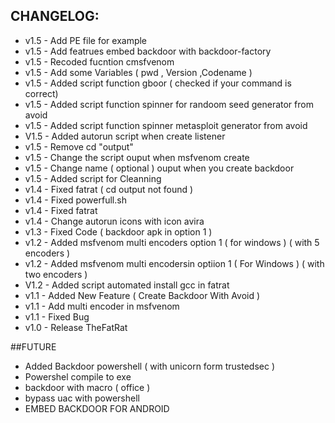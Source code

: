 ## CHANGELOG:

* v1.5 - Add PE file for example
* v1.5 - Add featrues embed backdoor with backdoor-factory
* v1.5 - Recoded fucntion cmsfvenom
* v1.5 - Add some Variables ( pwd , Version ,Codename )
* v1.5 - Added script function gboor ( checked if your command is correct)
* v1.5 - Added script function spinner for randoom seed generator from avoid
* v1.5 - Added script function spinner metasploit generator from avoid
* V1.5 - Added autorun script when create listener 
* v1.5 - Remove cd "output"
* v1.5 - Change the script ouput when msfvenom create
* v1.5 - Change name ( optional ) ouput when you create backdoor
* v1.5 - Added script for Cleanning 
* v1.4 - Fixed fatrat ( cd output not found ) 
* v1.4 - Fixed powerfull.sh
* v1.4 - Fixed fatrat
* v1.4 - Change autorun icons with icon avira
* v1.3 - Fixed Code ( backdoor apk in option 1 )
* v1.2 - Added msfvenom multi encoders option 1 ( for windows ) ( with 5 encoders )
* v1.2 - Added msfvenom multi encodersin optiion 1 ( For Windows ) ( with two encoders )
* V1.2 - Added script automated install gcc in fatrat
* v1.1 - Added New Feature ( Create Backdoor With Avoid )
* v1.1 - Add multi encoder in msfvenom
* v1.1 - Fixed Bug
* v1.0 - Release TheFatRat

##FUTURE

* Added Backdoor powershell ( with unicorn form trustedsec ) 
* Powershel compile to exe
* backdoor with macro  ( office )
* bypass uac with powershell 
* EMBED BACKDOOR FOR ANDROID 
